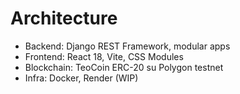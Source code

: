 # Architecture

- Backend: Django REST Framework, modular apps
- Frontend: React 18, Vite, CSS Modules
- Blockchain: TeoCoin ERC-20 su Polygon testnet
- Infra: Docker, Render (WIP)
